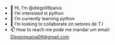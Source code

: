 - 👋 Hi, I’m @diego06paiva
- 👀 I’m interested in python
- 🌱 I’m currently learning python
- 💞️ I’m looking to collaborate on  setores de T.I
- 📫 How to reach me  pode me mandar um email: Diegompaiva06@gmail.com

<!---
diego06paiva/diego06paiva is a ✨ special ✨ repository because its `README.md` (this file) appears on your GitHub profile.
You can click the Preview link to take a look at your changes.
--->
